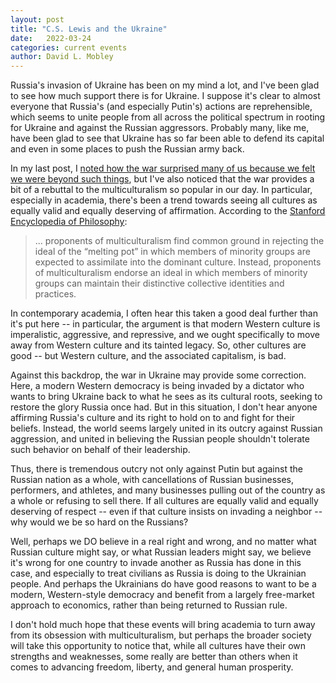 ```yaml
---
layout: post
title: "C.S. Lewis and the Ukraine"
date:   2022-03-24
categories: current events
author: David L. Mobley
---
```


Russia's invasion of Ukraine has been on my mind a lot, and I've been glad to see how much support there is for Ukraine. I suppose it's clear to almost everyone that Russia's (and especially Putin's) actions are reprehensible, which seems to unite people from all across the political spectrum in rooting for Ukraine and against the Russian aggressors. Probably many, like me, have been glad to see that Ukraine has so far been able to defend its capital and even in some places to push the Russian army back.

In my last post, I [noted how the war surprised many of us because we felt we were beyond such things](https://heisfaithful.github.io/current/events/2022/02/24/lewis_ukraine.html), but I've also noticed that the war provides a bit of a rebuttal to the multiculturalism so popular in our day. In particular, especially in academia, there's been a trend towards seeing all cultures as equally valid and equally deserving of affirmation. According to the [Stanford Encyclopedia of Philosophy](https://plato.stanford.edu/entries/multiculturalism/):
> ... proponents of multiculturalism find common ground in rejecting the ideal of the “melting pot” in which members of minority groups are expected to assimilate into the dominant culture. Instead, proponents of multiculturalism endorse an ideal in which members of minority groups can maintain their distinctive collective identities and practices.

In contemporary academia, I often hear this taken a good deal further than it's put here -- in particular, the argument is that modern Western culture is imperalistic, aggressive, and repressive, and we ought specifically to move away from Western culture and its tainted legacy. So, other cultures are good -- but Western culture, and the associated capitalism, is bad.

Against this backdrop, the war in Ukraine may provide some correction. Here, a modern Western democracy is being invaded by a dictator who wants to bring Ukraine back to what he sees as its cultural roots, seeking to restore the glory Russia once had. But in this situation, I don't hear anyone affirming Russia's culture and its right to hold on to and fight for their beliefs. Instead, the world seems largely united in its outcry against Russian aggression, and united in believing the Russian people shouldn't tolerate such behavior on behalf of their leadership.

Thus, there is tremendous outcry not only against Putin but against the Russian nation as a whole, with cancellations of Russian businesses, performers, and athletes, and many businesses pulling out of the country as a whole or refusing to sell there. If all cultures are equally valid and equally deserving of respect -- even if that culture insists on invading a neighbor -- why would we be so hard on the Russians?

Well, perhaps we DO believe in a real right and wrong, and no matter what Russian culture might say, or what Russian leaders might say, we believe it's wrong for one country to invade another as Russia has done in this case, and especially to treat civilians as Russia is doing to the Ukrainian people. And perhaps the Ukrainians do have good reasons to want to be a modern, Western-style democracy and benefit from a largely free-market approach to economics, rather than being returned to Russian rule.

I don't hold much hope that these events will bring academia to turn away from its obsession with multiculturalism, but perhaps the broader society will take this opportunity to notice that, while all cultures have their own strengths and weaknesses, some really are better than others when it comes to advancing freedom, liberty, and general human prosperity.
